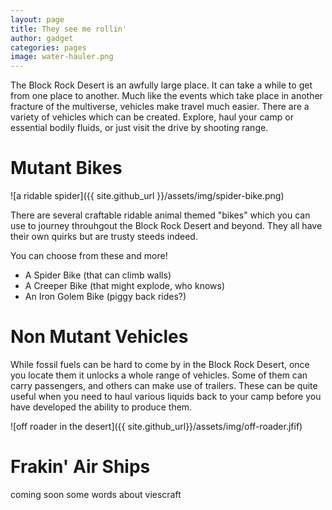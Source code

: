 ```yaml
---
layout: page
title: They see me rollin'
author: gadget
categories: pages
image: water-hauler.png
---
```


The Block Rock Desert is an awfully large place. It can take a while to get from one place to another. Much like the events which take place in another fracture of the multiverse, vehicles make travel much easier. There are a variety of vehicles which can be created. Explore, haul your camp or essential bodily fluids, or just visit the drive by shooting range.

# Mutant Bikes

![a ridable spider]({{ site.github_url }}/assets/img/spider-bike.png)

There are several craftable ridable animal themed "bikes" which you can use to journey throuhgout the Block Rock Desert and beyond. They all have their own quirks but are trusty steeds indeed.

You can choose from these and more!

* A Spider Bike (that can climb walls)
* A Creeper Bike (that might explode, who knows)
* An Iron Golem Bike (piggy back rides?)

# Non Mutant Vehicles

While fossil fuels can be hard to come by in the Block Rock Desert, once you locate them it unlocks a whole range of vehicles. Some of them can carry passengers, and others can make use of trailers. These can be quite useful when you need to haul various liquids back to your camp before you have developed the ability to produce them.

![off roader in the desert]({{ site.github_url}}/assets/img/off-roader.jfif)

# Frakin' Air Ships

coming soon some words about viescraft
